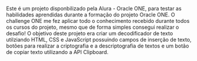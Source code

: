 Este é um projeto disponbilizado pela Alura - Oracle ONE, para testar as habilidades aprendidas durante a formação do projeto Oracle ONE. O challenge ONE me fez aplicar todo o conhecimento recebido durante todos os cursos do projeto, mesmo que de forma simples consegui realizar o desafio! O objetivo deste projeto era criar um decodificador de texto utilziando HTML, CSS e JavaScript possuindo campos de inserção de texto, botões para realizar a criptografia e a descriptografia de textos e um botão de copiar texto utilizando a API Clipboard.
